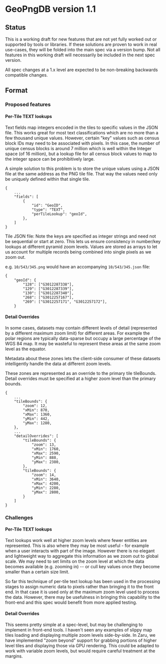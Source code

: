 # GeoPngDB version 1.1

## Status
This is a working draft for new features that are not yet fully worked out or supported by tools or libraries. If these solutions are proven to work in real use-cases, they will be folded into the main spec via a version bump. Not all features in this working draft will necessarily be included in the next spec version. 

All spec changes at a 1.x level are expected to be non-breaking backwards compatible changes.

## Format

### Proposed features

#### Per-Tile TEXT lookups
Text fields map integers encoded in the tiles to specific values in the JSON file. This works great for most text classifications which are no more than a few thousand unique values. However, certain "key" values such as census block IDs may need to be associated with pixels. In this case, the number of unique census blocks is around 7 million which is well within the Integer space (of 16 million), but a lookup file for all census block values to map to the integer space can be prohibitively large.

A simple solution to this problem is to store the unique values using a JSON file at the same address as the PNG tile file. That way the values need only be uniquely defined within that single tile.

```
{
    ...
    "fields": [
        {
            "id": "GeoID",
            "type": "TEXT",
            "perTileLookup": "geoId",            
        },
    ]
}
```

Tile JSON file: Note the keys are specified as integer strings and need not be sequential or start at zero. This lets us ensure consistency in number/key lookups at different pyramid zoom levels. Values are stored as arrays to let us account for multiple records being combined into single pixels as we zoom out.

e.g. `10/543/345.png` would have an accompanying `10/543/345.json` file:
```
{
    "geoId": {
        "128": ["G3012287338"],
        "129": ["G3012287339"],
        "130": ["G3012287340"],
        "268": ["G3012257167"],
        "269": ["G3012257171", "G3012257172"],
    }
```

#### Detail Overrides

In some cases, datasets may contain different levels of detail (represented by a different maximum zoom limit) for different areas. For example the polar regions are typically data-sparse but occupy a large percentage of the WGS 84 map. It may be wasteful to represent these areas at the same zoom level as the equator.

Metadata about these zones lets the client-side consumer of these datasets intelligently handle the data at different zoom levels.

These zones are represented as an override to the primary tile tileBounds. Detail overrides must be specified at a higher zoom level than the primary bounds.

```
{
    ...
    "tileBounds": {
        "zoom": 12,
        "xMin": 870,
        "xMax": 1360,
        "yMin": 442,
        "yMax": 1280,
    },
    ...
    "detailOverrides": [
        "tileBounds": {
            "zoom": 13,
            "xMin": 1760,
            "xMax": 2590,
            "yMin": 888,
            "yMax": 2380,
        },
        "tileBounds": {
            "zoom": 14,
            "xMin": 3640,
            "xMax": 4200,
            "yMin": 2280,
            "yMax": 2800,
        }
    ]
}
```

### Challenges

#### Per-Tile TEXT lookups
Text lookups work well at higher zoom levels where fewer entities are represented. This is also where they may be most useful - for example when a user interacts with part of the image. However there is no elegant and lightweight way to aggregate this information as we zoom out to global scale. We may need to set limits on the zoom level at which the data becomes available (e.g. zooming in)  -- or cull key values once they become smaller than a certain size limit. 

So far this technique of per-tile text lookup has been used in the processing stages to assign numeric data to pixels rather than bringing it to the front end. In that case it is used only at the maximum zoom level used to process the data. However, there may be usefulness in bringing this capability to the front-end and this spec would benefit from more applied testing.

#### Detail Overrides

This seems pretty simple at a spec-level, but may be challenging to implement in front-end tools. I haven't seen any examples of slippy map tiles loading and displaying multiple zoom levels side-by-side. In Zaru, we have implemented "zoom beyond" support for grabbing portions of higher level tiles and displaying those via GPU rendering. This could be adapted to work with variable zoom levels, but would require careful treatment at the margins.
